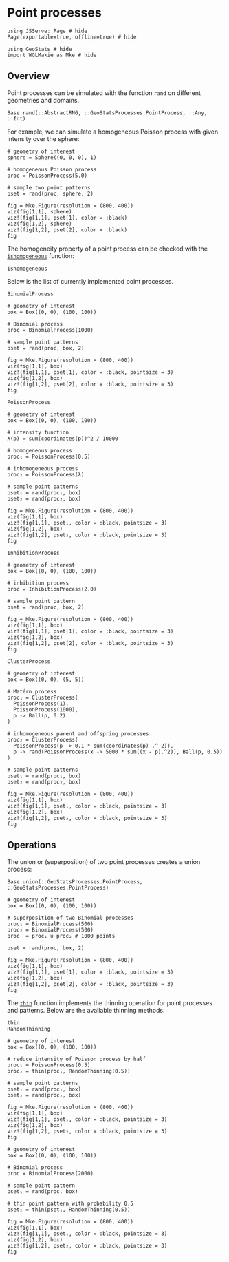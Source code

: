 # Point processes

```@example pointprocs
using JSServe: Page # hide
Page(exportable=true, offline=true) # hide

using GeoStats # hide
import WGLMakie as Mke # hide
```

## Overview

Point processes can be simulated with the function `rand` on
different geometries and domains.

```@docs
Base.rand(::AbstractRNG, ::GeoStatsProcesses.PointProcess, ::Any, ::Int)
```

For example, we can simulate a homogeneous Poisson process
with given intensity over the sphere:

```@example pointprocs
# geometry of interest
sphere = Sphere((0, 0, 0), 1)

# homogeneous Poisson process
proc = PoissonProcess(5.0)

# sample two point patterns
pset = rand(proc, sphere, 2)

fig = Mke.Figure(resolution = (800, 400))
viz(fig[1,1], sphere)
viz!(fig[1,1], pset[1], color = :black)
viz(fig[1,2], sphere)
viz!(fig[1,2], pset[2], color = :black)
fig
```

The homogeneity property of a point process can be checked
with the [`ishomogeneous`](@ref) function:

```@docs
ishomogeneous
```

Below is the list of currently implemented point processes.

```@docs
BinomialProcess
```

```@example pointprocs
# geometry of interest
box = Box((0, 0), (100, 100))

# Binomial process
proc = BinomialProcess(1000)

# sample point patterns
pset = rand(proc, box, 2)

fig = Mke.Figure(resolution = (800, 400))
viz(fig[1,1], box)
viz!(fig[1,1], pset[1], color = :black, pointsize = 3)
viz(fig[1,2], box)
viz!(fig[1,2], pset[2], color = :black, pointsize = 3)
fig
```

```@docs
PoissonProcess
```

```@example pointprocs
# geometry of interest
box = Box((0, 0), (100, 100))

# intensity function
λ(p) = sum(coordinates(p))^2 / 10000

# homogeneous process
proc₁ = PoissonProcess(0.5)

# inhomogeneous process
proc₂ = PoissonProcess(λ)

# sample point patterns
pset₁ = rand(proc₁, box)
pset₂ = rand(proc₂, box)

fig = Mke.Figure(resolution = (800, 400))
viz(fig[1,1], box)
viz!(fig[1,1], pset₁, color = :black, pointsize = 3)
viz(fig[1,2], box)
viz!(fig[1,2], pset₂, color = :black, pointsize = 3)
fig
```

```@docs
InhibitionProcess
```

```@example pointprocs
# geometry of interest
box = Box((0, 0), (100, 100))

# inhibition process
proc = InhibitionProcess(2.0)

# sample point pattern
pset = rand(proc, box, 2)

fig = Mke.Figure(resolution = (800, 400))
viz(fig[1,1], box)
viz!(fig[1,1], pset[1], color = :black, pointsize = 3)
viz(fig[1,2], box)
viz!(fig[1,2], pset[2], color = :black, pointsize = 3)
fig
```

```@docs
ClusterProcess
```

```@example pointprocs
# geometry of interest
box = Box((0, 0), (5, 5))

# Matérn process
proc₁ = ClusterProcess(
  PoissonProcess(1),
  PoissonProcess(1000),
  p -> Ball(p, 0.2)
)

# inhomogeneous parent and offspring processes
proc₂ = ClusterProcess(
  PoissonProcess(p -> 0.1 * sum(coordinates(p) .^ 2)),
  p -> rand(PoissonProcess(x -> 5000 * sum((x - p).^2)), Ball(p, 0.5))
)

# sample point patterns
pset₁ = rand(proc₁, box)
pset₂ = rand(proc₂, box)

fig = Mke.Figure(resolution = (800, 400))
viz(fig[1,1], box)
viz!(fig[1,1], pset₁, color = :black, pointsize = 3)
viz(fig[1,2], box)
viz!(fig[1,2], pset₂, color = :black, pointsize = 3)
fig
```

## Operations

The union or (superposition) of two point processes creates a
union process:

```@docs
Base.union(::GeoStatsProcesses.PointProcess, ::GeoStatsProcesses.PointProcess)
```

```@example pointprocs
# geometry of interest
box = Box((0, 0), (100, 100))

# superposition of two Binomial processes
proc₁ = BinomialProcess(500)
proc₂ = BinomialProcess(500)
proc  = proc₁ ∪ proc₂ # 1000 points

pset = rand(proc, box, 2)

fig = Mke.Figure(resolution = (800, 400))
viz(fig[1,1], box)
viz!(fig[1,1], pset[1], color = :black, pointsize = 3)
viz(fig[1,2], box)
viz!(fig[1,2], pset[2], color = :black, pointsize = 3)
fig
```

The [`thin`](@ref) function implements the thinning operation for
point processes and patterns. Below are the available thinning
methods.

```@docs
thin
RandomThinning
```

```@example pointprocs
# geometry of interest
box = Box((0, 0), (100, 100))

# reduce intensity of Poisson process by half
proc₁ = PoissonProcess(0.5)
proc₂ = thin(proc₁, RandomThinning(0.5))

# sample point patterns
pset₁ = rand(proc₁, box)
pset₂ = rand(proc₂, box)

fig = Mke.Figure(resolution = (800, 400))
viz(fig[1,1], box)
viz!(fig[1,1], pset₁, color = :black, pointsize = 3)
viz(fig[1,2], box)
viz!(fig[1,2], pset₂, color = :black, pointsize = 3)
fig
```

```@example pointprocs
# geometry of interest
box = Box((0, 0), (100, 100))

# Binomial process
proc = BinomialProcess(2000)

# sample point pattern
pset₁ = rand(proc, box)

# thin point pattern with probability 0.5
pset₂ = thin(pset₁, RandomThinning(0.5))

fig = Mke.Figure(resolution = (800, 400))
viz(fig[1,1], box)
viz!(fig[1,1], pset₁, color = :black, pointsize = 3)
viz(fig[1,2], box)
viz!(fig[1,2], pset₂, color = :black, pointsize = 3)
fig
```